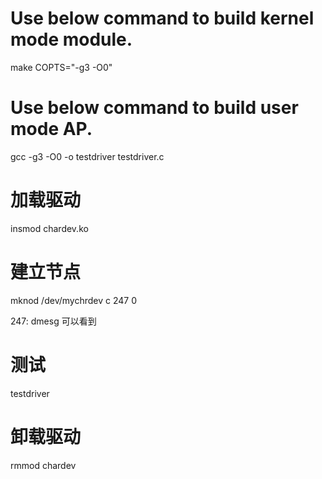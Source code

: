 # Use below command to build kernel mode module.
 make COPTS="-g3 -O0"

# Use below command to build user mode AP.
 gcc -g3 -O0 -o testdriver testdriver.c

# 加载驱动
 insmod chardev.ko

# 建立节点
 mknod /dev/mychrdev c 247 0

 247: dmesg 可以看到

# 测试
 testdriver

# 卸载驱动
 rmmod chardev

